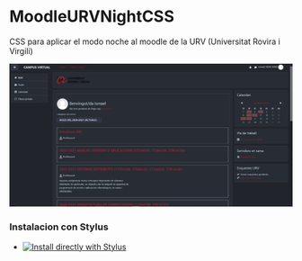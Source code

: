# MoodleURVNightCSS
CSS para aplicar el modo noche al moodle de la URV (Universitat Rovira i Virgili)

![alt text](URV_moodle_1.jpg)

### Instalacion con Stylus
  * [![Install directly with Stylus](https://img.shields.io/badge/Install%20directly%20with-Stylus-00adad.svg)](https://raw.githubusercontent.com/IsmaelHG/MoodleURVNightCSS/main/moodle-urv-night.user.css)

